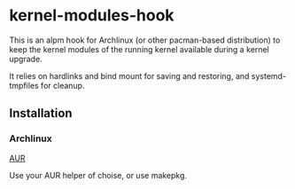 # kernel-modules-hook

This is an alpm hook for Archlinux (or other pacman-based distribution) to keep the kernel modules of the running kernel available during a kernel upgrade.

It relies on hardlinks and bind mount for saving and restoring, and systemd-tmpfiles for cleanup.

## Installation

### Archlinux
[AUR](https://aur.archlinux.org/packages/kernel-modules-hook-hardlinks/)

Use your AUR helper of choise, or use makepkg.
